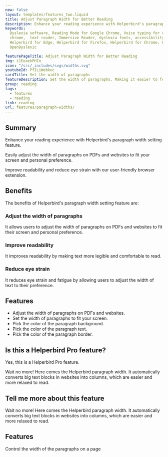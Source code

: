 ```yaml
---
new: false
layout: templates/features_two.liquid
title: Adjust Paragraph Width for Better Reading
description: Enhance your reading experience with Helperbird's paragraph width setting feature. Easily adjust the width of paragraphs on PDFs and websites to fit your screen and personal preference. Improve readability and reduce eye strain with our user-friendly browser extension.
keywords:
  Dyslexia software, Reading Mode for Google Chrome, Voice typing for chrome, Text to speech for
  chrome,  text reader, Immersive Reader, dyslexia fonts, accessibility software, dyslexia software,
  Helperbird for Edge, Helperbird for Firefox, Helperbird for Chrome, Opendyslexic for Chrome,
  OpenDyslexic

featurePageTitle: Adjust Paragraph Width for Better Reading
img: i1EeaekPHIo
icon: "/src/_includes/svgs/widths.svg"
youtubeId: PfILiWebkuc
cardTitle: Set the width of paragraphs
featureDescription: Set the width of paragraphs. Making it easier to focus and read.
group: reading
tags: 
  - features
  - reading
link: reading
url: features/paragraph-widths/
---
```


## Summary
Enhance your reading experience with Helperbird's paragraph width setting feature. 

Easily adjust the width of paragraphs on PDFs and websites to fit your screen and personal preference. 

Improve readability and reduce eye strain with our user-friendly browser extension.

## Benefits

The benefits of Helperbird's paragraph width setting feature are:

### Adjust the width of paragraphs
It allows users to adjust the width of paragraphs on PDFs and websites to fit their screen and personal preference.

### Improve readability
It improves readability by making text more legible and comfortable to read.

### Reduce eye strain
It reduces eye strain and fatigue by allowing users to adjust the width of text to their preference.

## Features
- Adjust the width of paragraphs on PDFs and websites.
- Set the width of paragraphs to fit your screen.
- Pick the color of the paragraph background.
- Pick the color of the paragraph text.
- Pick the color of the paragraph border.

## Is this a Helperbird Pro feature?
Yes, this is a Helperbird Pro feature.










Wait no more! Here comes the Helperbird paragraph width. It automatically converts big text blocks in websites into columns, which are easier and more relaxed to read.  


## Tell me more about this feature

Wait no more! Here comes the Helperbird paragraph width. It automatically converts big text blocks in websites into columns, which are easier and more relaxed to read.







## Features


       
Control the width of the paragraphs on a page
      
































